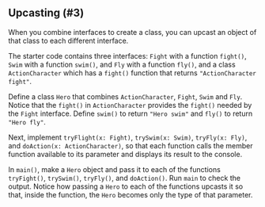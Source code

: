 ## Upcasting (#3)

When you combine interfaces to create a class, you can upcast an object of
that class to each different interface.

The starter code contains three interfaces: `Fight` with a function `fight()`,
`Swim` with a function `swim()`, and `Fly` with a function `fly()`, and a class
`ActionCharacter` which has a `fight()` function that returns 
`"ActionCharacter fight"`.

Define a class `Hero` that combines `ActionCharacter`, `Fight`, `Swim` and
`Fly`. Notice that the `fight()` in `ActionCharacter` provides the `fight()`
needed by the `Fight` interface. Define `swim()` to return `"Hero swim"`
and `fly()` to return `"Hero fly"`.

Next, implement `tryFlight(x: Fight)`, `trySwim(x: Swim)`, `tryFly(x: Fly)`, and
`doAction(x: ActionCharacter)`, so that each function calls the member function
available to its parameter and displays its result to the console.

In `main()`, make a `Hero` object and pass it to each of the functions 
`tryFight()`, `trySwim()`, `tryFly()`, and `doAction()`. Run `main` to check the
output. Notice how passing a `Hero` to each of the functions upcasts it so that,
inside the function, the `Hero` becomes only the type of that parameter.